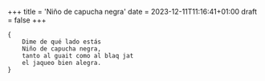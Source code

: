 +++
title = 'Niño de capucha negra'
date = 2023-12-11T11:16:41+01:00
draft = false
+++

	{
		Dime de qué lado estás
		Niño de capucha negra,
		tanto al guait como al blaq jat
		el jaqueo bien alegra.
	}
